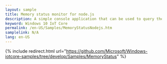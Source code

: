 ```yaml
---
layout: sample
title: Memory status monitor for node.js
description: A simple console application that can be used to query the memory usage on your device
keyword: Windows 10 IoT Core 
permalink: /en-US/Samples/MemoryStatusNodejs.htm
samplelink: N/A
lang: en-US
---
```

{% include redirect.html url="https://github.com/Microsoft/Windows-iotcore-samples/tree/develop/Samples/MemoryStatus" %}
